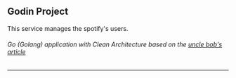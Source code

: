 ## Godin Project

This service manages the spotify's users.
###### Go (Golang) application with Clean Architecture based on the [uncle bob's article](https://blog.cleancoder.com/uncle-bob/2012/08/13/the-clean-architecture.html)

---